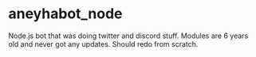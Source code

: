 # aneyhabot_node
Node.js bot that was doing twitter and discord stuff.
Modules are 6 years old and never got any updates. Should redo from scratch.
